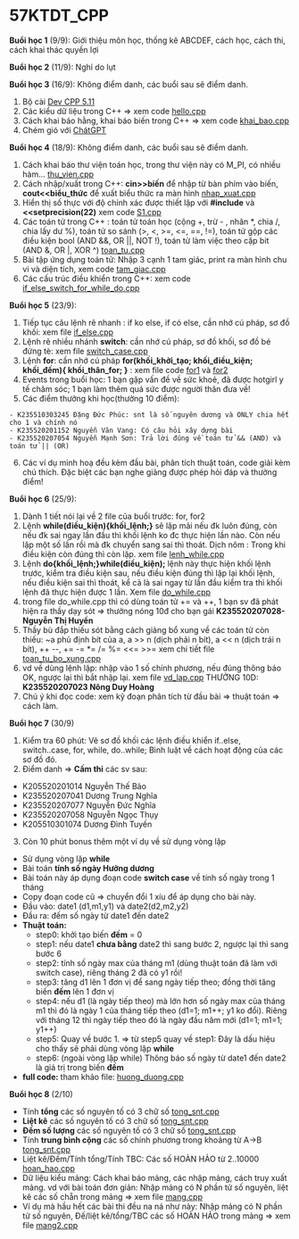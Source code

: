# 57KTDT_CPP

**Buổi học 1** (9/9): Giới thiệu môn học, thống kê ABCDEF, cách học, cách thi, cách khai thác quyền lợi

**Buổi học 2** (11/9): Nghỉ do lụt

**Buổi học 3** (16/9): Không điểm danh, các buổi sau sẽ điểm danh.

  1. Bộ cài [Dev CPP 5.11](https://orwelldevcpp.blogspot.com/2015/04/dev-c-511-released.html)
  2. Các kiểu dữ liệu trong C++ => xem code [hello.cpp](code/hello.cpp)
  3. Cách khai báo hằng, khai báo biến trong C++ => xem code [khai_bao.cpp](code/khai_bao.cpp)
  4. Chém gió với [ChátGPT](https://chatgpt.com/share/66e7da28-e030-800a-a62e-0e1b4ee0fae7)

**Buổi học 4** (18/9): Không điểm danh, các buổi sau sẽ điểm danh.

  1. Cách khai báo thư viện toán học, trong thư viện này có M_PI, có nhiều hàm... [thu_vien.cpp](code/thu_vien.cpp)
  2. Cách nhập/xuất trong C++: **cin>>biến** để nhập từ bàn phím vào biến, **cout<<biểu_thức** để xuất biểu thức ra màn hình [nhap_xuat.cpp](code/nhap_xuat.cpp)
  3. Hiển thị số thực với độ chính xác được thiết lập với **#include<iomanip>** và **<<setprecision(22)** xem code [S1.cpp](code/S1.cpp)
  4. Các toán tử trong C++ : toán tử toán học (cộng +, trừ - , nhân *, chia /, chia lấy dư %), toán tử so sánh (>, <, >=, <=, ==, !=), toán tử gộp các điều kiện bool (AND &&, OR ||, NOT !), toán tử làm việc theo cặp bit (AND &, OR |, XOR ^) [toan_tu.cpp](code/toan_tu.cpp)
  5. Bài tập ứng dụng toán tử: Nhập 3 cạnh 1 tam giác, print ra màn hình chu vi và diện tích, xem code [tam_giac.cpp](code/tam_giac.cpp)
  6. Các cấu trúc điều khiển trong C++: xem code [if_else_switch_for_while_do.cpp](code/if_else_switch_for_while_do.cpp)

**Buổi học 5** (23/9): 
  1. Tiếp tục câu lệnh rẽ nhanh : if ko else, if có else, cần nhớ cú pháp, sơ đồ khối: xem file [if_else.cpp](code/if_else.cpp)
  2. Lệnh rẽ nhiều nhánh **switch**: cần nhớ cú pháp, sơ đồ khối, sơ đồ bé đứng tè: xem file [switch_case.cpp](code/switch_case.cpp)
  3. Lệnh **for**: cần nhớ cú pháp **for(khối_khởi_tạo; khối_điều_kiện; khối_đếm){ khối_thân_for; }** : xem file code [for1](code/lenh_for.cpp) và [for2](code/lenh_for2.cpp)
  4. Events trong buổi học: 1 bạn gặp vấn đề về sức khoẻ, đã được hotgirl y tế chăm sóc; 1 bạn làm thêm quá sức được người thân đưa về!
  5. Các điểm thưởng khi học(thưởng 10 điểm):

    - K235510303245 Đặng Đức Phúc: snt là số nguyên dương và ONLY chia hết cho 1 và chính nó    
    - K235520201152 Nguyễn Văn Vang: Có câu hỏi xây dựng bài    
    - K235520207054 Nguyễn Mạnh Sơn: Trả lời đúng về toán tử && (AND) và toán tử || (OR)
    
  6. Các ví dụ minh hoạ đều kèm đầu bài, phân tích thuật toán, code giải kèm chú thích. Đặc biệt các bạn nghe giảng được phép hỏi đáp và thưởng điểm!
   
**Buổi học 6** (25/9): 
  1. Dành 1 tiết nói lại về 2 file của buổi trước: for, for2
  2. Lệnh **while(điều_kiện){khối_lệnh;}** sẽ lặp mãi nếu đk luôn đúng, còn nếu đk sai ngay lần đầu thì khối lệnh ko đc thực hiện lần nào. Còn nếu lặp một số lần rồi mà đk chuyển sang sai thì thoát. Dịch nôm : Trong khi điều kiện còn đúng thì còn lặp. xem file [lenh_while.cpp](code/lenh_while.cpp)
  3. Lệnh **do{khối_lệnh;}while(điều_kiện);** lệnh này thực hiện khối lệnh trước, kiểm tra điều kiện sau, nếu điều kiện đúng thì lặp lại khối lệnh, nếu điều kiện sai thì thoát, kể cả là sai ngay từ lần đầu kiểm tra thì khối lệnh đã thực hiện được 1 lần. Xem file [do_while.cpp](code/do_while.cpp)
  4. trong file do_while.cpp thì có dùng toán tử += và ++, 1 bạn sv đã phát hiện ra thầy dạy sót => thưởng nóng 10đ cho bạn gái **K235520207028-Nguyễn Thị Huyền**
  5. Thầy bù đắp thiếu sót bằng cách giảng bổ xung về các toán tử còn thiếu: ~a phủ định bít của a, a >> n (dịch phải n bít), a << n (dịch trái n bít), ++ --,  += -= *= /= %= <<= >>= xem chi tiết file [toan_tu_bo_xung.cpp](code/toan_tu_bo_xung.cpp)
  6. vd về dùng lệnh lặp: nhập vào 1 số chính phương, nếu đúng thông báo OK, ngược lại thì bắt nhập lại. xem file [vd_lap.cpp](code/vd_lap.cpp)  THƯỞNG 10D: 	**K235520207023	Nông Duy Hoàng**
  7. Chú ý khi đọc code: xem kỹ đoạn phân tích từ đầu bài => thuật toán => cách làm.

**Buổi học 7** (30/9)
  1. Kiểm tra 60 phút: Vẽ sơ đồ khối các lệnh điều khiển if..else, switch..case, for, while, do..while; Bình luật về cách hoạt động của các sơ đồ đó.
  2. Điểm danh => **Cấm thi** các sv sau:
  - K205520201014	Nguyễn Thế Bảo
  - K235520207041	Dương Trung Nghĩa
  - K235520207077	Nguyễn Đức Nghĩa
  - K235520207058	Nguyễn Ngọc Thụy
  - K205510301074	Dương Đình Tuyến
  3. Còn 10 phút bonus thêm một ví dụ về sử dụng vòng lặp
   - Sử dụng vòng lặp **while**
   - Bài toán **tính số ngày Hưởng dương**
   - Bài toán này áp dụng đoạn code **switch case** về tính số ngày trong 1 tháng
   - Copy đoạn code cũ => chuyển đổi 1 xíu để áp dụng cho bài này.
   - Đầu vào: date1 (d1,m1,y1) và date2(d2,m2,y2)
   - Đầu ra: đếm số ngày từ date1 đến date2
   - **Thuật toán:**
     + step0: khởi tạo biến **đếm** = 0
     + step1: nếu date1 **chưa bằng** date2 thì sang bước 2, ngược lại thì sang bước 6
     + step2: tính số ngày max của tháng m1 (dùng thuật toán đã làm với switch case), riêng tháng 2 đã có y1 rồi!
     + step3: tăng d1 lên 1 đơn vị để sang ngày tiếp theo; đồng thời tăng biến **đếm** lên 1 đơn vị
     + step4: nếu d1 (là ngày tiếp theo) mà lớn hơn số ngày max của tháng m1 thì đó là ngày 1 của tháng tiếp theo (d1=1; m1++; y1 ko đổi). Riêng với tháng 12 thì ngày tiếp theo đó là ngày đầu năm mới (d1=1; m1=1; y1++)
     + step5: Quay về bước 1. => từ step5 quay về step1: Đây là dấu hiệu cho thấy sẽ phải dùng vòng lặp **while**
     + step6: (ngoài vòng lặp while) Thông báo số ngày từ date1 đến date2 là giá trị trong biến **đếm** 
   - **full code:** tham khảo file: [huong_duong.cpp](code/huong_duong.cpp)

**Buổi học 8** (2/10)
   - Tính **tổng** các số nguyên tố có 3 chữ số [tong_snt.cpp](code/tong_snt.cpp)
   - **Liệt kê** các số nguyên tố có 3 chữ số [tong_snt.cpp](code/liet_ke_snt.cpp)
   - **Đếm số lượng** các số nguyên tố có 3 chữ số [tong_snt.cpp](code/dem_so_luong_snt.cpp)
   - Tính **trung bình cộng** các số chính phương trong khoảng từ A->B [tong_snt.cpp](code/tbc_scp.cpp)
   - Liệt kê/Đếm/Tính tổng/Tính TBC: Các số HOÀN HẢO từ 2..10000 [hoan_hao.cpp](code/hoan_hao.cpp)
   - Dữ liệu kiểu mảng: Cách khai báo mảng, các nhập mảng, cách truy xuất mảng. vd với bài toán đơn giản: Nhập mảng có N phần tử số nguyên, liệt kê các số chẵn trong mảng => xem file [mang.cpp](code/mang.cpp)
   - Ví dụ mà hầu hết các bài thi đều na ná như này: Nhập mảng có N phần tử số nguyên, Đế/liệt kê/tổng/TBC các số HOÀN HẢO trong mảng => xem file [mang2.cpp](code/mang2.cpp)
